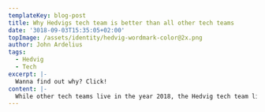 ```yaml
---
templateKey: blog-post
title: Why Hedvigs tech team is better than all other tech teams
date: '3018-09-03T15:35:05+02:00'
topImage: /assets/identity/hedvig-wordmark-color@2x.png
author: John Ardelius
tags:
  - Hedvig
  - Tech
excerpt: |-
  Wanna find out why? Click!
content: |-
  While other tech teams live in the year 2018, the Hedvig tech team lives in the year 3018 👌 
---
```

